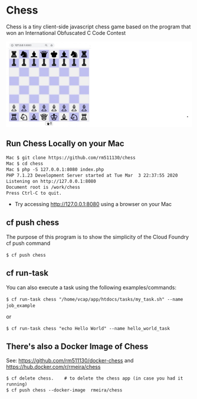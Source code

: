 # Chess
Chess is a tiny client-side javascript chess game based on the program that won an International Obfuscated C Code Contest

![](./chess.jpg)

## Run Chess Locally on your Mac

```
Mac $ git clone https://github.com/rm511130/chess
Mac $ cd chess
Mac $ php -S 127.0.0.1:8080 index.php
PHP 7.1.23 Development Server started at Tue Mar  3 22:37:55 2020
Listening on http://127.0.0.1:8080
Document root is /work/chess
Press Ctrl-C to quit.
```
- Try accessing http://127.0.0.1:8080 using a browser on your Mac

## cf push chess
The purpose of this program is to show the simplicity of the Cloud Foundry cf push command

````$ cf push chess````

## cf run-task
You can also execute a task using the following examples/commands:

````$ cf run-task chess "/home/vcap/app/htdocs/tasks/my_task.sh" --name job_example````

or

````$ cf run-task chess "echo Hello World" --name hello_world_task````

## There's also a Docker Image of Chess

See: https://github.com/rm511130/docker-chess and https://hub.docker.com/r/rmeira/chess

```
$ cf delete chess.    # to delete the chess app (in case you had it running)
$ cf push chess --docker-image  rmeira/chess
```




